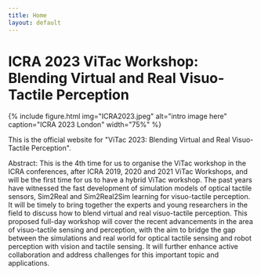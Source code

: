 ```yaml
---
title: Home
layout: default
---
```


# ICRA 2023 ViTac Workshop: Blending Virtual and Real Visuo-Tactile Perception

{% include figure.html img="ICRA2023.jpeg" alt="intro image here" caption="ICRA 2023 London" width="75%" %}

This is the official website for "ViTac 2023: Blending Virtual and Real Visuo-Tactile Perception".

Abstract: This is the 4th time for us to organise the ViTac workshop in the ICRA conferences, after ICRA 2019, 2020 and 2021 ViTac Workshops, and will be the first time for us to have a hybrid ViTac workshop. The past years have witnessed the fast development of simulation models of optical tactile sensors, Sim2Real and Sim2Real2Sim learning for visuo-tactile perception. It will be timely to bring together the experts and young researchers in the field to discuss how to blend virtual and real visuo-tactile perception. This proposed full-day workshop will cover the recent advancements in the area of visuo-tactile sensing and perception, with the aim to bridge the gap between the simulations and real world for optical tactile sensing and robot perception with vision and tactile sensing. It will further enhance active collaboration and address challenges for this important topic and applications.

<!-- 
{% include toc.html %}

------

{% include template/credits.html %} -->

